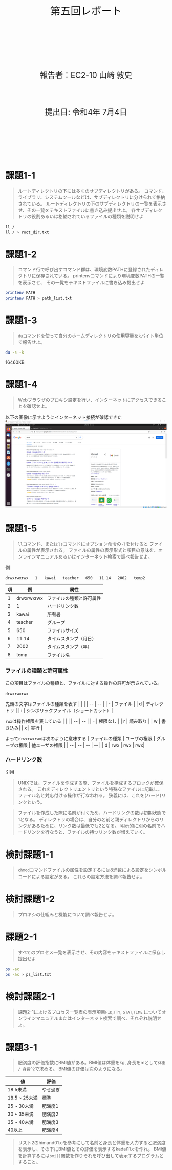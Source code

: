 <!-- 表紙 -->

<div style="text-align: center;">
<div style="font-size: 32px;margin: 240px auto 0px">
第五回レポート
</div>
<div style="font-size: 24px;margin: 160px auto 0px">
報告者：EC2-10 山﨑 敦史
</div>
<div style="font-size: 24px;margin: 80px auto 160px">
提出日: 令和4年 7月4日
</div>
</div>

<div style="page-break-before:always"></div>

<!-- 以下レポート -->

# 課題1-1
>ルートディレクトリの下には多くのサブディレクトリがある。
コマンド、ライブラリ、システムツールなどは、サブディレクトリに分けられて格納されている。
ルートディレクトリの下のサブディレクトリの一覧を表示させ、その一覧をテキストファイルに書き込み提出せよ。
各サブディレクトリの役割あるいは格納されているファイルの種類を説明せよ

```bash
ll /
ll / > root_dir.txt
```

# 課題1-2
>コマンド行で呼び出すコマンド群は、環境変数PATHに登録されたディレクトリに保存されている。
printenvコマンドにより環境変数PATHの一覧を表示させ、
その一覧をテキストファイルに書き込み提出せよ

```bash
printenv PATH
printenv PATH > path_list.txt
```

# 課題1-3
>`du`コマンドを使って自分のホームディレクトリの使用容量をkバイト単位で報告せよ。

```bash
du -s -k
```

16460KB

# 課題1-4
>Webブラウザのプロキシ設定を行い、インターネットにアクセスできることを確認せよ。

以下の画像に示すようにインターネット接続が確認できた
![kadai](../P5/kadai5104.png)

# 課題1-5
>`ll`コマンド、または`ls`コマンドにオプション命令の`-l`を付けると
ファイルの属性が表示される。
ファイルの属性の表示形式と項目の意味を、オンラインマニュアルあるいはインターネット検索で調べ報告せよ。

例
```bash
drwxrwxrwx   1   kawai   teacher   650   11 14   2002   temp2
```


| 項 | 例 | 属性 |
| ---- | --- | --- |
| 1 | drwxrwxrwx | ファイルの種類と許可属性 |
| 2 | 1 | ハードリンク数 |
| 3 | kawai | 所有者 |
| 4 | teacher | グループ |
| 5 | 650 | ファイルサイズ |
| 6 | 11 14 | タイムスタンプ（月日） |
| 7 | 2002 | タイムスタンプ（年） |
| 8 | temp | ファイル名 |

### ファイルの種類と許可属性

この項目はファイルの種類と、ファイルに対する操作の許可が示されている。

`drwxrwxrwx`

先頭の文字はファイルの種類を表す
|  |  |
| -- | -- | 
| - | ファイル |
| d | ディレクトリ |
| i | シンボリックファイル（ショートカット）|


`rwx`は操作権限を表している
|  |  |
| -- | -- | 
| - | 権限なし |
| r | 読み取り |
| w | 書き込み|
| x | 実行 |


よって`drwxrwxrwx`は次のように意味する
| ファイルの種類 | ユーザの権限 | グループの権限 | 他ユーザの権限 |
| -- | -- | -- | -- |
| d | rwx | rwx | rwx|

### ハードリンク数
引用
>UNIXでは、ファイルを作成する際、ファイルを構成するブロックが確保される。
これをディレクトリエントリという特殊なファイルに記載し、ファイル名と対応付ける操作が行なわれる。
狭義には、これを(ハード)リンクという。

>ファイルを作成した際に名前が付くため、ハードリンクの数は初期状態で1となる。
ディレクトリの場合は、自分の名前と親ディレクトリからのリンクがあるために、リンク数は最低でも2となる。
明示的に別の名前でハードリンクを行なうと、ファイルの持つリンク数が増えていく。

# 検討課題1-1
>`chmod`コマンドファイルの属性を設定するには8進数による設定をシンボルコードによる設定がある。
これらの設定方法を調べ報告せよ。

# 検討課題1-2
>プロキシの仕組みと機能について調べ報告せよ。

# 課題2-1
>すべてのプロセス一覧を表示させ、その内容をテキストファイルに保存し提出せよ

```bash
ps -ax
ps -ax > ps_list.txt
```

# 検討課題2-1
> 課題2-1によけるプロセス一覧表の表示項目`PID`,`TTY`, `STAT`,`TIME`
についてオンラインマニュアルまたはインターネット検索で調べ、それぞれ説明せよ。

# 課題3-1
> 肥満度の評価指数にBMI値がある。BMI値は体重をkg, 身長をmとして`体重 / 身長^2`で求める。
BMI値の評価は次のようになる。

| 値 | 評価 |
| -- | -- |
| 18.5未満 | やせ過ぎ |
| 18.5 ~ 25未満 | 標準 |
| 25 ~ 30未満 | 肥満度1 |
| 30 ~ 35未満 | 肥満度2 |
| 35 ~ 40未満 | 肥満度3 |
| 40以上 | 肥満度4 |

> リスト2のhimand01.cを参考にして名前と身長と体重を入力すると肥満度を表示し、その下にBMI値とその評価を表示するkadai11.cを作れ。
> BMI値を計算するには`bmi()`関数を作りそれを呼び出して表示するプログラムとすること。

